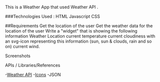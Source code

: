 This is a Weather App that used Weather API .


###Technologies Used :
HTML 
Javascript 
CSS


##Requirements
Get the location of the user
Get the weather data for the location of the user
Write a "widget" that is showing the following information
Weather Location
current temperature
current cloudiness with an svg-icon representing this information (sun, sun & clouds, rain and so on)
current wind.


Screenshots


APIs / Libraries/References 

-[Weather API](https://fcc-weather-api.glitch.me/)
-[Icons](https://erikflowers.github.io/weather-icons/)
-JSON


